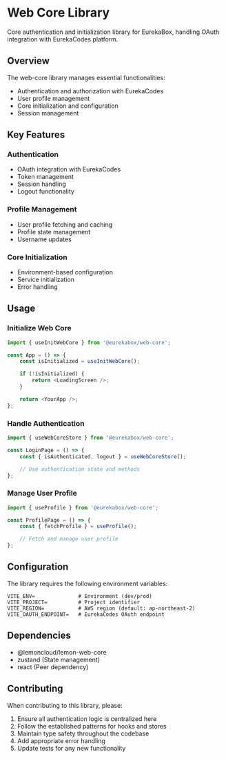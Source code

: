 # Web Core Library

Core authentication and initialization library for EurekaBox, handling OAuth integration with EurekaCodes platform.

## Overview

The web-core library manages essential functionalities:

-   Authentication and authorization with EurekaCodes
-   User profile management
-   Core initialization and configuration
-   Session management

## Key Features

### Authentication

-   OAuth integration with EurekaCodes
-   Token management
-   Session handling
-   Logout functionality

### Profile Management

-   User profile fetching and caching
-   Profile state management
-   Username updates

### Core Initialization

-   Environment-based configuration
-   Service initialization
-   Error handling

## Usage

### Initialize Web Core

```typescript
import { useInitWebCore } from '@eurekabox/web-core';

const App = () => {
    const isInitialized = useInitWebCore();

    if (!isInitialized) {
        return <LoadingScreen />;
    }

    return <YourApp />;
};
```

### Handle Authentication

```typescript
import { useWebCoreStore } from '@eurekabox/web-core';

const LoginPage = () => {
    const { isAuthenticated, logout } = useWebCoreStore();

    // Use authentication state and methods
};
```

### Manage User Profile

```typescript
import { useProfile } from '@eurekabox/web-core';

const ProfilePage = () => {
    const { fetchProfile } = useProfile();

    // Fetch and manage user profile
};
```

## Configuration

The library requires the following environment variables:

```env
VITE_ENV=              # Environment (dev/prod)
VITE_PROJECT=          # Project identifier
VITE_REGION=           # AWS region (default: ap-northeast-2)
VITE_OAUTH_ENDPOINT=   # EurekaCodes OAuth endpoint
```

## Dependencies

-   @lemoncloud/lemon-web-core
-   zustand (State management)
-   react (Peer dependency)

## Contributing

When contributing to this library, please:

1. Ensure all authentication logic is centralized here
2. Follow the established patterns for hooks and stores
3. Maintain type safety throughout the codebase
4. Add appropriate error handling
5. Update tests for any new functionality
